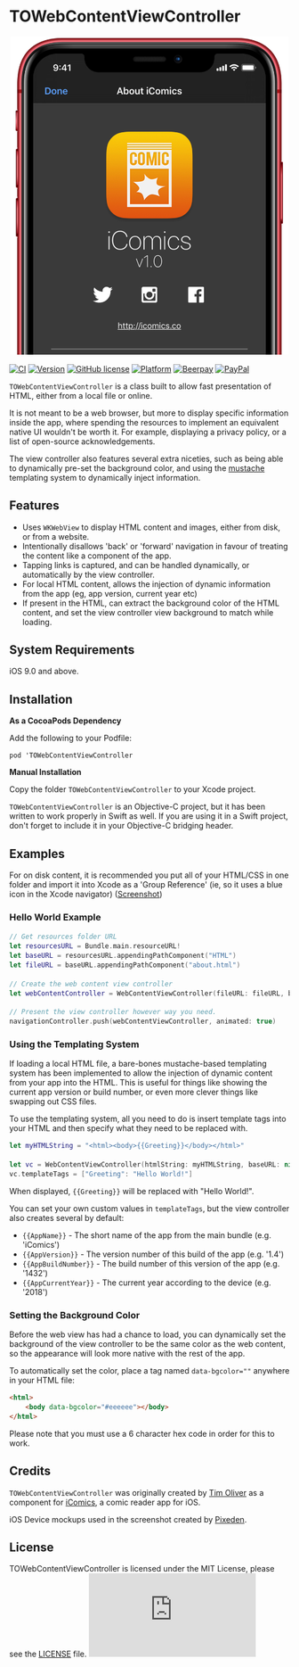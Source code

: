 # TOWebContentViewController

<p align="center">
<img src="https://raw.githubusercontent.com/TimOliver/TOWebContentViewController/master/screenshot.jpg" width="500" style="margin:0 auto" />
</p>

[![CI](https://github.com/TimOliver/TOWebContentViewController/workflows/CI/badge.svg)](https://github.com/TimOliver/TOWebContentViewController/actions?query=workflow%3ACI)
[![Version](https://img.shields.io/cocoapods/v/TOWebContentViewController.svg?style=flat)](http://cocoadocs.org/docsets/TOCropViewController)
[![GitHub license](https://img.shields.io/badge/license-MIT-blue.svg)](https://raw.githubusercontent.com/TimOliver/TOWebContentViewController/master/LICENSE)
[![Platform](https://img.shields.io/cocoapods/p/TONavigationBar.svg?style=flat)](http://cocoadocs.org/docsets/TOWebContentViewController)
[![Beerpay](https://beerpay.io/TimOliver/TOWebContentViewController/badge.svg?style=flat)](https://beerpay.io/TimOliver/TOWebContentViewController)
[![PayPal](https://img.shields.io/badge/paypal-donate-blue.svg)](https://www.paypal.com/cgi-bin/webscr?cmd=_s-xclick&hosted_button_id=M4RKULAVKV7K8)


`TOWebContentViewController` is a class built to allow fast presentation of HTML, either from a local file or online. 

It is not meant to be a web browser, but more to display specific information inside the app, where spending the resources to implement an equivalent native UI wouldn't be worth it. For example, displaying a privacy policy, or a list of open-source acknowledgements.

The view controller also features several extra niceties, such as being able to dynamically pre-set the background color, and using the [mustache](https://mustache.github.io/) templating system to dynamically inject information.

## Features

* Uses `WKWebView` to display HTML content and images, either from disk, or from a website.
* Intentionally disallows 'back' or 'forward' navigation in favour of treating the content like a component of the app.
* Tapping links is captured, and can be handled dynamically, or automatically by the view controller.
* For local HTML content, allows the injection of dynamic information from the app (eg, app version, current year etc)
* If present in the HTML, can extract the background color of the HTML content, and set the view controller view background to match while loading.

## System Requirements
iOS 9.0 and above.

## Installation

**As a CocoaPods Dependency**

Add the following to your Podfile:
```
pod 'TOWebContentViewController
```

**Manual Installation**

Copy the folder `TOWebContentViewController` to your Xcode project.

`TOWebContentViewController` is an Objective-C project, but it has been written to work properly in Swift as well. If you are using it in a Swift project, don't forget to include it in your Objective-C bridging header.

## Examples

For on disk content, it is recommended you put all of your HTML/CSS in one folder and import it into Xcode as a 'Group Reference' (ie, so it uses a blue icon in the Xcode navigator) ([Screenshot](https://raw.githubusercontent.com/TimOliver/TOWebContentViewController/master/xcode-import.jpg))

### Hello World Example

```swift
// Get resources folder URL
let resourcesURL = Bundle.main.resourceURL!
let baseURL = resourcesURL.appendingPathComponent("HTML")
let fileURL = baseURL.appendingPathComponent("about.html")

// Create the web content view controller
let webContentController = WebContentViewController(fileURL: fileURL, baseURL: baseURL)

// Present the view controller however way you need.
navigationController.push(webContentViewController, animated: true)
```


### Using the Templating System

If loading a local HTML file, a bare-bones mustache-based templating system has been implemented to allow the injection of dynamic content from your app into the HTML. This is useful for things like showing the current app version or build number, or even more clever things like swapping out CSS files.

To use the templating system, all you need to do is insert template tags into your HTML and then specify what they need to be replaced with.

```swift
let myHTMLString = "<html><body>{{Greeting}}</body></html>"

let vc = WebContentViewController(htmlString: myHTMLString, baseURL: nil)
vc.templateTags = ["Greeting": "Hello World!"]
```

When displayed, `{{Greeting}}` will be replaced with "Hello World!".

You can set your own custom values in `templateTags`, but the view controller also creates several by default:

* `{{AppName}}` - The short name of the app from the main bundle (e.g. 'iComics')
* `{{AppVersion}}` - The version number of this build of the app (e.g. '1.4')
* `{{AppBuildNumber}}` - The build number of this version of the app (e.g. '1432')
* `{{AppCurrentYear}}` - The current year according to the device (e.g. '2018')

### Setting the Background Color
Before the web view has had a chance to load, you can dynamically set the background of the view controller to be the same color as the web content, so the appearance will look more native with the rest of the app.

To automatically set the color, place a tag named `data-bgcolor=""` anywhere in your HTML file:

```html
<html>
	<body data-bgcolor="#eeeeee"></body>
</html>
```

Please note that you must use a 6 character hex code in order for this to work.

## Credits
`TOWebContentViewController` was originally created by [Tim Oliver](http://twitter.com/TimOliverAU) as a component for [iComics](http://icomics.co), a comic reader app for iOS.

iOS Device mockups used in the screenshot created by [Pixeden](http://www.pixeden.com).

## License
TOWebContentViewController is licensed under the MIT License, please see the [LICENSE](LICENSE) file. ![analytics](https://ga-beacon.appspot.com/UA-5643664-16/TOWebContentViewController/README.md?pixel)
